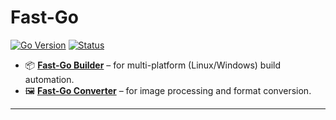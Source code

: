 
# **Fast-Go**
[![Go Version](https://img.shields.io/badge/Go-1.23%2B-blue?logo=go&logoColor=white)](https://go.dev/doc/install) [![Status](https://img.shields.io/badge/Status-Active-brightgreen)](#)


- 📦 [**Fast-Go Builder**](./builder/README.md) – for multi-platform (Linux/Windows) build automation.
- 🖼️ [**Fast-Go Converter**](./converter/README.md) – for image processing and format conversion.
---

